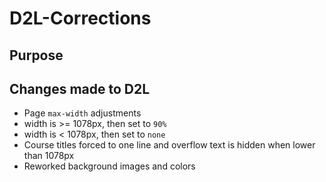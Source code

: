 D2L-Corrections
===============

Purpose
-------

Changes made to D2L
-------------------
* Page `max-width` adjustments
 * width is >= 1078px, then set to `90%`
 * width is < 1078px, then set to `none`
* Course titles forced to one line and overflow text is hidden when lower than 1078px
* Reworked background images and colors